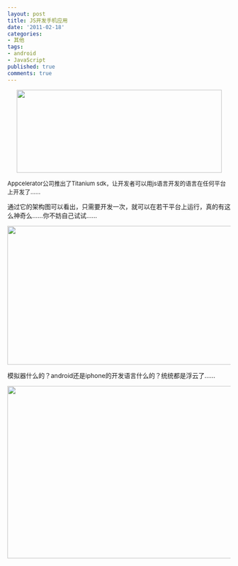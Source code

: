 ```yaml
---
layout: post
title: JS开发手机应用
date: '2011-02-18'
categories:
- 其他
tags:
- android
- JavaScript
published: true
comments: true
---
```

<p><p style="text-align: center;"><a href="{{urls.media}}/2011/02/201102182.jpg"><img class="size-full wp-image-823 aligncenter" title="201102182" src="{{urls.media}}/2011/02/201102182.jpg" alt="" width="463" height="187" /></a></p>
<p style="text-align: left;"><a href="{{urls.media}}/2011/02/201102182.jpg"></a><span style="font-size: small;">Appcelerator公司推出了Titanium sdk，让开发者可以用js语言开发的语言在任何平台上开发了……</span></p>
通过它的架构图可以看出，只需要开发一次，就可以在若干平台上运行，真的有这么神奇么……你不妨自己试试……</p>

<p><a href="{{urls.media}}/2011/02/gs_overview.png"><img class="alignnone size-full wp-image-824" title="gs_overview" src="{{urls.media}}/2011/02/gs_overview.png" alt="" width="600" height="313" /></a></p>

<p>模拟器什么的？android还是iphone的开发语言什么的？统统都是浮云了……</p>

<p><a href="{{urls.media}}/2011/02/gs_android_testandpackage.png"><img class="alignnone size-full wp-image-825" title="gs_android_testandpackage" src="{{urls.media}}/2011/02/gs_android_testandpackage.png" alt="" width="600" height="389" /></a></p>
